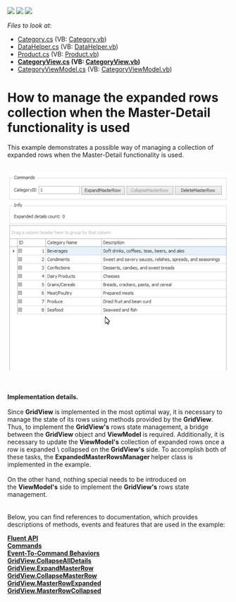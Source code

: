 <!-- default badges list -->
![](https://img.shields.io/endpoint?url=https://codecentral.devexpress.com/api/v1/VersionRange/128614855/16.2.3%2B)
[![](https://img.shields.io/badge/Open_in_DevExpress_Support_Center-FF7200?style=flat-square&logo=DevExpress&logoColor=white)](https://supportcenter.devexpress.com/ticket/details/T470064)
[![](https://img.shields.io/badge/📖_How_to_use_DevExpress_Examples-e9f6fc?style=flat-square)](https://docs.devexpress.com/GeneralInformation/403183)
<!-- default badges end -->
<!-- default file list -->
*Files to look at*:

* [Category.cs](./CS/Models/Category.cs) (VB: [Category.vb](./VB/Models/Category.vb))
* [DataHelper.cs](./CS/Models/DataHelper.cs) (VB: [DataHelper.vb](./VB/Models/DataHelper.vb))
* [Product.cs](./CS/Models/Product.cs) (VB: [Product.vb](./VB/Models/Product.vb))
* **[CategoryView.cs](./CS/View/CategoryView.cs) (VB: [CategoryView.vb](./VB/View/CategoryView.vb))**
* [CategoryViewModel.cs](./CS/ViewModel/CategoryViewModel.cs) (VB: [CategoryViewModel.vb](./VB/ViewModel/CategoryViewModel.vb))
<!-- default file list end -->
# How to manage the expanded rows collection when the Master-Detail functionality is used


<p>This example demonstrates a possible way of managing a collection of expanded rows when the Master-Detail functionality is used.</p>
<br><img src="https://raw.githubusercontent.com/DevExpress-Examples/how-to-manage-the-expanded-rows-collection-when-the-master-detail-functionality-is-used-t470064/16.2.3+/media/83de3514-d6a5-11e6-80bf-00155d62480c.png"><br><br><br>
<p><strong>Implementation details.<br></strong><br>Since <strong>GridView</strong> is implemented in the most optimal way, it is necessary to manage the state of its rows using methods provided by the <strong>GridView</strong>. Thus, to implement the <strong>GridView's</strong> rows state management, a bridge between the <strong>GridView</strong> object and <strong>ViewModel </strong>is required. Additionally, it is necessary to update the <strong>ViewModel's</strong> collection of expanded rows once a row is expanded \ collapsed on the <strong>GridView's</strong> side. To accomplish both of these tasks, the <strong>ExpandedMasterRowsManager </strong>helper class is implemented in the example.  <br><br>On the other hand, nothing special needs to be introduced on the <strong>ViewModel's</strong> side to implement the <strong>GridView's</strong> rows state management.<br><br><br>Below, you can find references to documentation, which provides descriptions of methods, events and features that are used in the example:</p>
<strong><a href="https://documentation.devexpress.com/#WindowsForms/CustomDocument117019">Fluent API</a><br><a href="https://documentation.devexpress.com/WindowsForms/CustomDocument113965.aspx">Commands</a> </strong><br><strong><a href="https://documentation.devexpress.com/#WindowsForms/CustomDocument113975">Event-To-Command Behaviors</a></strong><br><strong><a href="https://documentation.devexpress.com/#WindowsForms/DevExpressXtraGridViewsGridGridView_CollapseAllDetailstopic">GridView.CollapseAllDetails</a><br><a href="https://documentation.devexpress.com/#WindowsForms/DevExpressXtraGridViewsGridGridView_ExpandMasterRowtopic">GridView.ExpandMasterRow</a><br><a href="https://documentation.devexpress.com/#WindowsForms/DevExpressXtraGridViewsGridGridView_CollapseMasterRowtopic">GridView.CollapseMasterRow</a><br> <a href="https://documentation.devexpress.com/#WindowsForms/DevExpressXtraGridViewsGridGridView_MasterRowExpandedtopic">GridView.MasterRowExpanded</a><br><a href="https://documentation.devexpress.com/#WindowsForms/DevExpressXtraGridViewsGridGridView_MasterRowCollapsedtopic">GridView.MasterRowCollapsed</a> </strong>

<br/>


